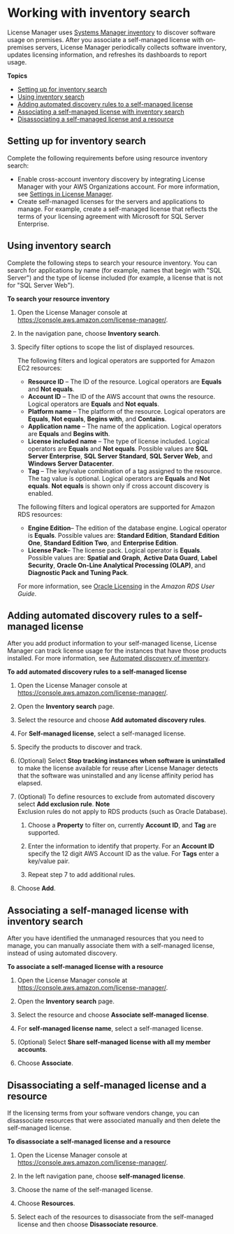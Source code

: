 # Working with inventory search<a name="discovery"></a>

License Manager uses [Systems Manager inventory](https://docs.aws.amazon.com/systems-manager/latest/userguide/systems-manager-inventory.html) to discover software usage on premises\. After you associate a self\-managed license with on\-premises servers, License Manager periodically collects software inventory, updates licensing information, and refreshes its dashboards to report usage\.

**Topics**
+ [Setting up for inventory search](#discovery-setup)
+ [Using inventory search](#using-discovery)
+ [Adding automated discovery rules to a self\-managed license](#add-discovery-rule)
+ [Associating a self\-managed license with inventory search](#discovered)
+ [Disassociating a self\-managed license and a resource](#disassociate)

## Setting up for inventory search<a name="discovery-setup"></a>

Complete the following requirements before using resource inventory search:
+ Enable cross\-account inventory discovery by integrating License Manager with your AWS Organizations account\. For more information, see [Settings in License Manager](settings.md)\.
+ Create self\-managed licenses for the servers and applications to manage\. For example, create a self\-managed license that reflects the terms of your licensing agreement with Microsoft for SQL Server Enterprise\.

## Using inventory search<a name="using-discovery"></a>

Complete the following steps to search your resource inventory\. You can search for applications by name \(for example, names that begin with "SQL Server"\) and the type of license included \(for example, a license that is not for "SQL Server Web"\)\.

**To search your resource inventory**

1. Open the License Manager console at [https://console\.aws\.amazon\.com/license\-manager/](https://console.aws.amazon.com/license-manager/)\.

1. In the navigation pane, choose **Inventory search**\.

1. Specify filter options to scope the list of displayed resources\.

   The following filters and logical operators are supported for Amazon EC2 resources:
   + **Resource ID** – The ID of the resource\. Logical operators are **Equals** and **Not equals**\.
   + **Account ID** – The ID of the AWS account that owns the resource\. Logical operators are **Equals** and **Not equals**\.
   + **Platform name** – The platform of the resource\. Logical operators are **Equals**, **Not equals**, **Begins with**, and **Contains**\.
   + **Application name** – The name of the application\. Logical operators are **Equals** and **Begins with**\.
   + **License included name** – The type of license included\. Logical operators are **Equals** and **Not equals**\. Possible values are **SQL Server Enterprise**, **SQL Server Standard**, **SQL Server Web**, and **Windows Server Datacenter**\.
   + **Tag** – The key/value combination of a tag assigned to the resource\. The tag value is optional\. Logical operators are **Equals** and **Not equals**\. **Not equals** is shown only if cross account discovery is enabled\.

   The following filters and logical operators are supported for Amazon RDS resources:
   + **Engine Edition**– The edition of the database engine\. Logical operator is **Equals**\. Possible values are: **Standard Edition**, **Standard Edition One**, **Standard Edition Two**, and **Enterprise Edition**\.
   + **License Pack**– The license pack\. Logical operator is **Equals**\. Possible values are: **Spatial and Graph**, **Active Data Guard**, **Label Security**, **Oracle On\-Line Analytical Processing \(OLAP\)**, and **Diagnostic Pack and Tuning Pack**\.

   For more information, see [Oracle Licensing](https://docs.aws.amazon.com/AmazonRDS/latest/UserGuide/CHAP_Oracle.html#Oracle.Concepts.Licensing) in the *Amazon RDS User Guide*\.

## Adding automated discovery rules to a self\-managed license<a name="add-discovery-rule"></a>

After you add product information to your self\-managed license, License Manager can track license usage for the instances that have those products installed\. For more information, see [Automated discovery of inventory](automated-discovery.md)\.

**To add automated discovery rules to a self\-managed license**

1. Open the License Manager console at [https://console\.aws\.amazon\.com/license\-manager/](https://console.aws.amazon.com/license-manager/)\.

1. Open the **Inventory search** page\.

1. Select the resource and choose **Add automated discovery rules**\.

1. For **Self\-managed license**, select a self\-managed license\.

1. Specify the products to discover and track\.

1. \(Optional\) Select **Stop tracking instances when software is uninstalled** to make the license available for reuse after License Manager detects that the software was uninstalled and any license affinity period has elapsed\.

1. \(Optional\) To define resources to exclude from automated discovery select **Add exclusion rule**\.
**Note**  
Exclusion rules do not apply to RDS products \(such as Oracle Database\)\.

   1. Choose a **Property** to filter on, currently **Account ID**, and **Tag** are supported\.

   1. Enter the information to identify that property\. For an **Account ID** specify the 12 digit AWS Account ID as the value\. For **Tags** enter a key/value pair\.

   1. Repeat step 7 to add additional rules\.

1. Choose **Add**\.

## Associating a self\-managed license with inventory search<a name="discovered"></a>

After you have identified the unmanaged resources that you need to manage, you can manually associate them with a self\-managed license, instead of using automated discovery\.

**To associate a self\-managed license with a resource**

1. Open the License Manager console at [https://console\.aws\.amazon\.com/license\-manager/](https://console.aws.amazon.com/license-manager/)\.

1. Open the **Inventory search** page\.

1. Select the resource and choose **Associate self\-managed license**\.

1. For **self\-managed license name**, select a self\-managed license\.

1. \(Optional\) Select **Share self\-managed license with all my member accounts**\.

1. Choose **Associate**\.

## Disassociating a self\-managed license and a resource<a name="disassociate"></a>

If the licensing terms from your software vendors change, you can disassociate resources that were associated manually and then delete the self\-managed license\.

**To disassociate a self\-managed license and a resource**

1. Open the License Manager console at [https://console\.aws\.amazon\.com/license\-manager/](https://console.aws.amazon.com/license-manager/)\.

1. In the left navigation pane, choose **self\-managed license**\.

1. Choose the name of the self\-managed license\.

1. Choose **Resources**\.

1. Select each of the resources to disassociate from the self\-managed license and then choose **Disassociate resource**\.